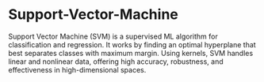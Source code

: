 # Support-Vector-Machine
Support Vector Machine (SVM) is a supervised ML algorithm for classification and regression. It works by finding an optimal hyperplane that best separates classes with maximum margin. Using kernels, SVM handles linear and nonlinear data, offering high accuracy, robustness, and effectiveness in high-dimensional spaces.
